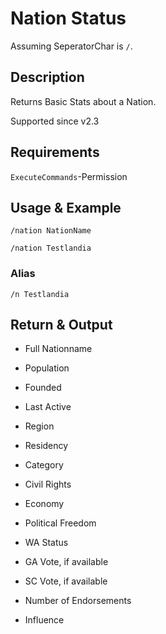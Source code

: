 # Nation Status

Assuming SeperatorChar is ``/``.

## Description

Returns Basic Stats about a Nation.

Supported since v2.3

## Requirements

``ExecuteCommands``-Permission

## Usage & Example

```
/nation NationName
```

```
/nation Testlandia
```

### Alias

```
/n Testlandia
```

## Return & Output

- Full Nationname

- Population

- Founded

- Last Active

- Region

- Residency

- Category

- Civil Rights

- Economy

- Political Freedom

- WA Status

- GA Vote, if available

- SC Vote, if available

- Number of Endorsements

- Influence
